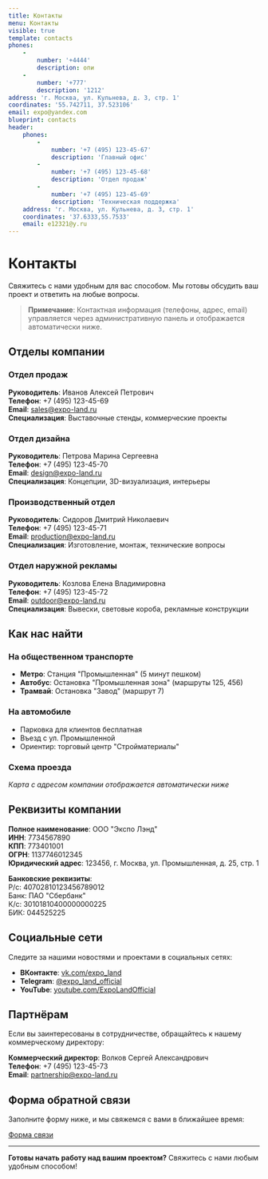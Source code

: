 ```yaml
---
title: Контакты
menu: Контакты
visible: true
template: contacts
phones:
    -
        number: '+4444'
        description: опи
    -
        number: '+777'
        description: '1212'
address: 'г. Москва, ул. Кульнева, д. 3, стр. 1'
coordinates: '55.742711, 37.523106'
email: expo@yandex.com
blueprint: contacts
header:
    phones:
        -
            number: '+7 (495) 123-45-67'
            description: 'Главный офис'
        -
            number: '+7 (495) 123-45-68'
            description: 'Отдел продаж'
        -
            number: '+7 (495) 123-45-69'
            description: 'Техническая поддержка'
    address: 'г. Москва, ул. Кульнева, д. 3, стр. 1'
    coordinates: '37.6333,55.7533'
    email: e12321@y.ru
---
```


# Контакты

Свяжитесь с нами удобным для вас способом. Мы готовы обсудить ваш проект и ответить на любые вопросы.

> **Примечание**: Контактная информация (телефоны, адрес, email) управляется через административную панель и отображается автоматически ниже.

## Отделы компании

### Отдел продаж
**Руководитель**: Иванов Алексей Петрович  
**Телефон**: +7 (495) 123-45-69  
**Email**: sales@expo-land.ru  
**Специализация**: Выставочные стенды, коммерческие проекты

### Отдел дизайна
**Руководитель**: Петрова Марина Сергеевна  
**Телефон**: +7 (495) 123-45-70  
**Email**: design@expo-land.ru  
**Специализация**: Концепции, 3D-визуализация, интерьеры

### Производственный отдел
**Руководитель**: Сидоров Дмитрий Николаевич  
**Телефон**: +7 (495) 123-45-71  
**Email**: production@expo-land.ru  
**Специализация**: Изготовление, монтаж, технические вопросы

### Отдел наружной рекламы
**Руководитель**: Козлова Елена Владимировна  
**Телефон**: +7 (495) 123-45-72  
**Email**: outdoor@expo-land.ru  
**Специализация**: Вывески, световые короба, рекламные конструкции

## Как нас найти

### На общественном транспорте
- **Метро**: Станция "Промышленная" (5 минут пешком)
- **Автобус**: Остановка "Промышленная зона" (маршруты 125, 456)
- **Трамвай**: Остановка "Завод" (маршрут 7)

### На автомобиле
- Парковка для клиентов бесплатная
- Въезд с ул. Промышленной
- Ориентир: торговый центр "Стройматериалы"

### Схема проезда
*Карта с адресом компании отображается автоматически ниже*

## Реквизиты компании

**Полное наименование**: ООО "Экспо Лэнд"  
**ИНН**: 7734567890  
**КПП**: 773401001  
**ОГРН**: 1137746012345  
**Юридический адрес**: 123456, г. Москва, ул. Промышленная, д. 25, стр. 1  

**Банковские реквизиты**:  
Р/с: 40702810123456789012  
Банк: ПАО "Сбербанк"  
К/с: 30101810400000000225  
БИК: 044525225

## Социальные сети

Следите за нашими новостями и проектами в социальных сетях:

- **ВКонтакте**: [vk.com/expo_land](https://vk.com/expo_land)
- **Telegram**: [@expo_land_official](https://t.me/expo_land_official)
- **YouTube**: [youtube.com/ExpoLandOfficial](https://youtube.com/ExpoLandOfficial)

## Партнёрам

Если вы заинтересованы в сотрудничестве, обращайтесь к нашему коммерческому директору:

**Коммерческий директор**: Волков Сергей Александрович  
**Телефон**: +7 (495) 123-45-73  
**Email**: partnership@expo-land.ru

## Форма обратной связи

Заполните форму ниже, и мы свяжемся с вами в ближайшее время:

[Форма связи](/kontakty/forma-svyazi)

---

**Готовы начать работу над вашим проектом?** Свяжитесь с нами любым удобным способом! 